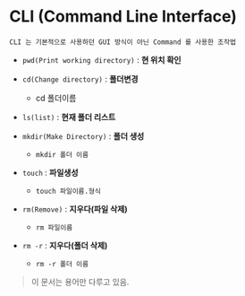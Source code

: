 # CLI (Command Line Interface)

`CLI 는 기본적으로 사용하던 GUI 방식이 아닌 Command 를 사용한 조작법`

- `pwd(Print working directory)` : **현 위치 확인**

- `cd(Change directory)` : **폴더변경** 
  - cd 폴더이름
- `ls(list)` : **현재 폴더 리스트**
- `mkdir(Make Directory)` : **폴더 생성**
  - `mkdir 폴더 이름`
- `touch` : **파일생성**
  - `touch 파일이름.형식`
- `rm(Remove)` : **지우다(파일 삭제)**
  - `rm 파일이름`
- `rm -r` : **지우다(폴더 삭제)**
  - `rm -r 폴더 이름`

> 이 문서는 용어만 다루고 있음.